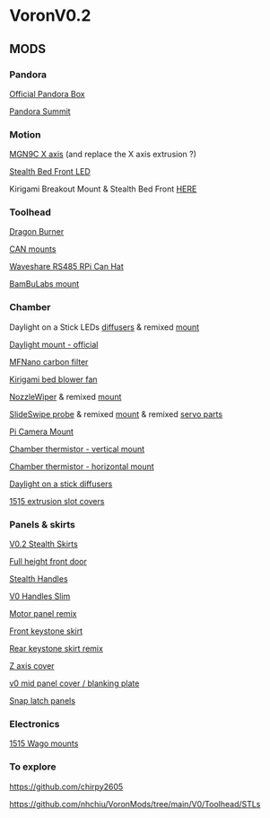 # VoronV0.2

## MODS

### Pandora 

[Official Pandora Box](https://github.com/MasturMynd/Pandoras_Box)

[Pandora Summit](https://github.com/ruiqimao/VoronStuff/tree/main/Pandoras_Summit)

### Motion

[MGN9C X axis](https://github.com/ruiqimao/VoronUsers/tree/v0.2-mgn9c/printer_mods/ruiqimao/V0.2_MGN9C_X) (and replace the X axis extrusion ?)

[Stealth Bed Front LED](https://github.com/MotorDynamicsLab/LDOVoron0/tree/v02/STLs/Kirigami)

Kirigami Breakout Mount & Stealth Bed Front [HERE](https://github.com/MotorDynamicsLab/LDOVoron0/tree/v02/STLs/Kirigami)

### Toolhead

[Dragon Burner](https://github.com/chirpy2605/voron/tree/main/V0/Dragon_Burner)

[CAN mounts](https://github.com/KayosMaker/CANboard_Mounts)

[Waveshare RS485 RPi Can Hat](https://www.waveshare.com/rs485-can-hat.htm)

[BamBuLabs mount](https://github.com/VoronDesign/Voron-0/tree/Voron0.2r1/STLs/Toolheads/Hotend_Mounts/Standard)

### Chamber

Daylight on a Stick LEDs [diffusers](https://github.com/chirpy2605/voron/tree/main/V0/Daylight_on_a_Matchstick) & remixed [mount](https://www.printables.com/model/517899-voron-v0-v01-v02-daylight-on-a-matchstick-led-stri)

[Daylight mount - official](https://github.com/VoronDesign/Voron-Hardware/tree/master/Daylight/STL)

[MFNano carbon filter](https://github.com/MapleLeafMakers/MFNano)

[Kirigami bed blower fan](https://www.printables.com/model/468776-voron-v0-kirigami-bed-4010-blower)

[NozzleWiper](https://github.com/chirpy2605/voron/tree/main/V0/NozzleWiper) & remixed [mount](https://www.printables.com/model/517928-nozzlewiper-for-voron-v0-v01-v02-frame-mount-remix)

[SlideSwipe probe](https://github.com/chestwood96/SlideSwipe) & remixed [mount](https://www.printables.com/model/517924-voron-slideswipe-probe-remixed-mount) & remixed [servo parts](https://www.printables.com/model/517913-voron-slideswipe-probe-servo-arm-and-rail-mount-to)

[Pi Camera Mount](https://github.com/chirpy2605/voron/tree/main/V0/v0.2_Stuff)

[Chamber thermistor - vertical mount](https://github.com/MapleLeafMakers/V0_Chamber_Thermistor_Mount)

[Chamber thermistor - horizontal mount](https://www.printables.com/model/499851-voron-v02-chamber-thermistor-mount)

[Daylight on a stick diffusers](https://github.com/chirpy2605/voron/tree/main/V0/Daylight_on_a_Matchstick)

[1515 extrusion slot covers](https://www.thingiverse.com/thing:4177446)
 
### Panels & skirts

[V0.2 Stealth Skirts](https://mods.vorondesign.com/detail/FB646KO2cokFqN0D6vl0A?mibextid=9R9pXO)

[Full height front door](https://www.printables.com/model/476613-voron-02-full-height-door-clips)

[Stealth Handles](https://github.com/MapleLeafMakers/V0_Stealth_Handles)

[V0 Handles Slim](https://github.com/VoronDesign/VoronUsers/tree/master/printer_mods/Ch4rlesB/V0_Handles_Slim)

[Motor panel remix](https://www.printables.com/model/499045-voron-v02-motor-panels-remix)

[Front keystone skirt](https://www.printables.com/model/481813-usb-ethernet-front-keystone-for-voron-02)

[Rear keystone skirt remix](https://www.printables.com/model/517882-voron-v02-keystone-rear-skirt)

[Z axis cover](https://github.com/chirpy2605/voron/tree/main/V0/v0.2_Stuff)

[v0 mid panel cover / blanking plate](https://www.printables.com/model/517988-voron-v0-mid-panel-hole-cover-blanking-plate)

[Snap latch panels](https://www.printables.com/model/172427-voron-01-filament-latch-1515-extrusion/files)

### Electronics

[1515 Wago mounts](https://github.com/VoronDesign/VoronUsers/tree/master/printer_mods/BlueBear/Wago_221_mount)

### To explore

https://github.com/chirpy2605

https://github.com/nhchiu/VoronMods/tree/main/V0/Toolhead/STLs

